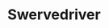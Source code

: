 ---
title: "Swervedriver"
summary: "British indie rock/shoegaze band founded in 1989 in Oxford."
image: "swervedriver.jpg"
apple_music_artist_url: "https://music.apple.com/gb/artist/swervedriver/388347"
---